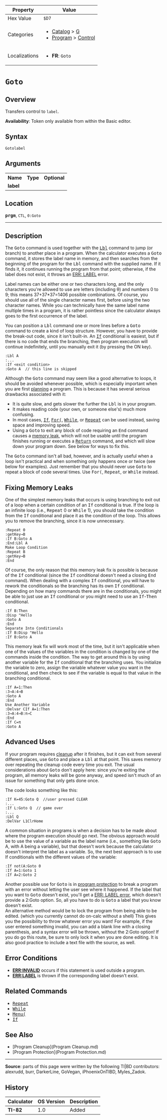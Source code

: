 | Property      | Value |
|---------------|-------|
| Hex Value     | `$D7`|
| Categories    | <ul><li>[Catalog](<../categories/Catalog.md>) > [G](<../categories/Catalog.md#G>)</li><li>[Program](<../categories/Program.md>) > [Control](<../categories/Program.md#Control>)</li></ul> |
| Localizations | <ul><li><b>FR</b>: `Goto `</li></ul> |

# `Goto `

## Overview
Transfers control to `label`.


<b>Availability</b>: Token only available from within the Basic editor.

## Syntax
`Gotolabel`

## Arguments
<table>
<tr><th>Name</th><th>Type</th><th>Optional</th></tr>

<tr><td><b>label</b></td><td></td><td></td></tr>

</table>

## Location
<tt><kbd><b>prgm</b></kbd></tt>, `CTL`, `0:Goto`
<hr>

## Description

The <tt>Goto</tt> command is used together with the <tt><a href="Lbl.md">Lbl</a></tt> command to jump (or branch) to another place in a program. When the calculator executes a <tt>Goto</tt> command, it stores the label name in memory, and then searches from the beginning of the program for the <tt>Lbl</tt> command with the supplied name. If it finds it, it continues running the program from that point; otherwise, if the label does not exist, it throws an [ERR: LABEL](errors#label) error.

Label names can be either one or two characters long, and the only characters you're allowed to use are letters (including θ) and numbers 0 to 9; this means 37+37*37=1406 possible combinations. Of course, you should use all of the single character names first, before using the two character names. While you can technically have the same label name multiple times in a program, it is rather pointless since the calculator always goes to the first occurrence of the label.

You can position a <tt>Lbl</tt> command one or more lines before a <tt>Goto</tt> command to create a kind of loop structure. However, you have to provide the break-out code, since it isn't built-in. An <tt><a href="If.md">If</a></tt> conditional is easiest, but if there is no code that ends the branching, then program execution will continue indefinitely, until you manually exit it (by pressing the ON key).

```ti-basic
:Lbl A
:...
:If <exit condition>
:Goto A  // this line is skipped
```

Although the <tt>Goto</tt> command may seem like a good alternative to loops, it should be avoided whenever possible, which is especially important when you are first [planning](plan) a program. This is because it has several serious drawbacks associated with it:

*   It is quite slow, and gets slower the further the <tt>Lbl</tt> is in your program.
*   It makes reading code (your own, or someone else's) much more confusing.
*   In most cases, <tt><a href="If.md">If</a></tt>, <tt><a href="For(.md">For(</a></tt>, <tt><a href="While.md">While</a></tt>, or <tt><a href="Repeat.md">Repeat</a></tt> can be used instead, saving space and improving speed.
*   Using a <tt>Goto</tt> to exit any block of code requiring an <tt>End</tt> command causes a [memory leak](memory-leaks), which will not be usable until the program finishes running or executes a <tt><a href="Return.md">Return</a></tt> command, and which will slow down your program down. See below for ways to fix this.

The <tt>Goto</tt> command isn't all bad, however, and is actually useful when a loop isn't practical and when something only happens once or twice (see below for examples). Just remember that you should never use <tt>Goto</tt> to repeat a block of code several times. Use <tt>For(</tt>, <tt>Repeat</tt>, or <tt>While</tt> instead.

## Fixing Memory Leaks

One of the simplest memory leaks that occurs is using branching to exit out of a loop when a certain condition of an <tt>If</tt> conditional is true. If the loop is an infinite loop (i.e., <tt>Repeat</tt> 0 or <tt>While</tt> 1), you should take the condition from the <tt>If</tt> conditional and place it as the condition of the loop. This allows you to remove the branching, since it is now unnecessary.

```ti-basic
:Repeat 0
:getKey→B
:If B:Goto A
:End:Lbl A
Make Loop Condition
:Repeat B
:getKey→B
:End
```

Of course, the only reason that this memory leak fix is possible is because of the <tt>If</tt> conditional (since the <tt>If</tt> conditional doesn't need a closing <tt>End</tt> command). When dealing with a complex <tt>If</tt> conditional, you will have to rework the conditionals so the branching has its own <tt>If</tt> conditional. Depending on how many commands there are in the conditionals, you might be able to just use an <tt>If</tt> conditional or you might need to use an <tt>If</tt>-<tt>Then</tt> conditional.

```ti-basic
:If B:Then
:Disp "Hello
:Goto A
:End
Separate Into Conditionals
:If B:Disp "Hello
:If B:Goto A
```

This memory leak fix will work most of the time, but it isn't applicable when one of the values of the variables in the condition is changed by one of the commands inside the condition. The way to get around this is by using another variable for the <tt>If</tt> conditional that the branching uses. You initialize the variable to zero, assign the variable whatever value you want in the conditional, and then check to see if the variable is equal to that value in the branching conditional.

```ti-basic
:If A=1:Then
:3→A:4→B
:Goto A
:End
Use Another Variable
:Delvar CIf A=1:Then
:3→A:4→B:π→C
:End
:If C=π
:Goto A
```

## Advanced Uses

If your program requires [cleanup](cleanup.md) after it finishes, but it can exit from several different places, use <tt>Goto</tt> and place a <tt>Lbl</tt> at that point. This saves memory over repeating the cleanup code every time you exit. The usual considerations about <tt>Goto</tt> don't apply here: since you're exiting the program, all memory leaks will be gone anyway, and speed isn't much of an issue for something that only gets done once.

The code looks something like this:

```ti-basic
:If K=45:Goto Q  //user pressed CLEAR
:...
:If L:Goto Q  // game over
:...
:Lbl Q
:DelVar L1ClrHome
```

A common situation in programs is when a decision has to be made about where the program execution should go next. The obvious approach would be to use the value of a variable as the label name (i.e., something like <tt>Goto</tt> A, with A being a variable), but that doesn't work because the calculator doesn't interpret the label as a variable. So, the next best approach is to use If conditionals with the different values of the variable:

```ti-basic
:If not(A:Goto 0
:If A=1:Goto 1
:If A=2:Goto 2
```

Another possible use for <tt>Goto</tt> is in [program protection](protection) to break a program with an error without letting the user see where it happened. If the label that you want to <tt>Goto</tt> doesn't exist, you'll get a [ERR: LABEL error](errors#label), which doesn't provide a 2:Goto option. So, all you have to do is <tt>Goto</tt> a label that you know doesn't exist.  
An alternative method would be to lock the program from being able to be edited. (which you currently cannot do on-calc without a shell) This gives you the possibility to throw whatever error you want! For example, if the user entered something invalid, you can add a blank line with a closing parenthesis, and a syntax error will be thrown, without the 2:Goto option! If you do go this route, be sure to only lock it when you are done editing. It is also good practice to include a text file with the source, as well.

## Error Conditions

*   **[ERR:INVALID](errors#invalid)** occurs if this statement is used outside a program.
*   **[ERR:LABEL](errors#label)** is thrown if the corresponding label doesn't exist.

## Related Commands

*   <tt><a href="Repeat.md">Repeat</a></tt>
*   <tt><a href="While.md">While</a></tt>
*   <tt><a href="Menu(.md">Menu(</a></tt>
*   <tt><a href="If.md">If</a></tt>

## See Also

*   [Program Cleanup](Program Cleanup.md)
*   [Program Protection](Program Protection.md)

* * *

**Source**: parts of this page were written by the following TI|BD contributors: alexrudd, burr, DarkerLine, GoVegan, iPhoenixOnTIBD, Myles_Zadok.

## History
| Calculator | OS Version | Description |
|------------|------------|-------------|
| <b>TI-82</b> | 1.0 | Added |


